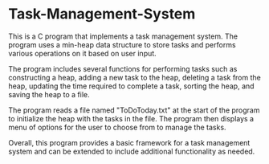 # Task-Management-System

This is a C program that implements a task management system. The program uses a min-heap data structure to store tasks and performs various operations on it based on user input.

The program includes several functions for performing tasks such as constructing a heap, adding a new task to the heap, deleting a task from the heap, updating the time required to complete a task, sorting the heap, and saving the heap to a file.

The program reads a file named "ToDoToday.txt" at the start of the program to initialize the heap with the tasks in the file. The program then displays a menu of options for the user to choose from to manage the tasks.

Overall, this program provides a basic framework for a task management system and can be extended to include additional functionality as needed.
